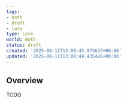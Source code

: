 ```yaml
---
tags:
- both
- draft
- lore
type: Lore
world: Both
status: draft
created: '2025-08-11T13:08:45.973633+00:00'
updated: '2025-08-11T13:08:49.435426+00:00'
---
```



## Overview

TODO
